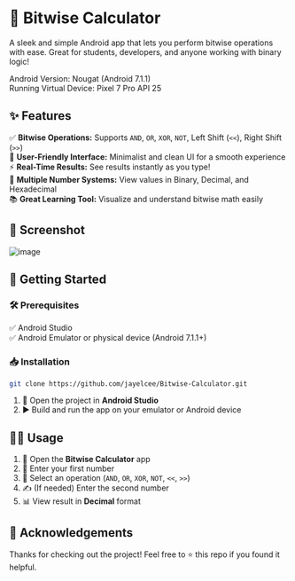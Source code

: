 # 🧮 Bitwise Calculator

A sleek and simple Android app that lets you perform bitwise operations with ease. Great for students, developers, and anyone working with binary logic!  

Android Version: Nougat (Android 7.1.1)  
Running Virtual Device: Pixel 7 Pro API 25  

## ✨ Features

✅ **Bitwise Operations:** Supports `AND`, `OR`, `XOR`, `NOT`, Left Shift (`<<`), Right Shift (`>>`)  
📱 **User-Friendly Interface:** Minimalist and clean UI for a smooth experience  
⚡ **Real-Time Results:** See results instantly as you type!  
🔢 **Multiple Number Systems:** View values in Binary, Decimal, and Hexadecimal  
📚 **Great Learning Tool:** Visualize and understand bitwise math easily  


## 📱 Screenshot
![image](https://github.com/user-attachments/assets/b64ab270-ee24-4326-9a27-a522c4dc00bb)

## 🚀 Getting Started

### 🛠 Prerequisites

✅ Android Studio  
✅ Android Emulator or physical device (Android 7.1.1+)

### 📥 Installation

```bash
git clone https://github.com/jayelcee/Bitwise-Calculator.git
```

1. 📂 Open the project in **Android Studio**  
2. ▶️ Build and run the app on your emulator or Android device  


## 🧑‍💻 Usage

1. 📲 Open the **Bitwise Calculator** app  
2. 🧮 Enter your first number  
3. 🔘 Select an operation (`AND`, `OR`, `XOR`, `NOT`, `<<`, `>>`)  
4. ✍️ (If needed) Enter the second number  
5. 📊 View result in **Decimal** format


## 🙌 Acknowledgements

Thanks for checking out the project! Feel free to ⭐ this repo if you found it helpful.  
